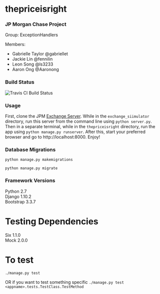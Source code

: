# thepriceisright   

### JP Morgan Chase Project  
Group: ExceptionHandlers  
  
Members: 
* Gabrielle Taylor @gabriellet  
* Jackie Lin @fennilin  
* Leon Song @ls3233  
* Aaron Ong @Aaronong    


### Build Status     
![Travis CI Build Status](https://travis-ci.org/gabriellet/thepriceisright.svg?branch=master)    

### Usage
First, clone the JPM [Exchange Server](https://github.com/gabriellet/exchange_simulator). While in the `exchange_siimulator` directory, run this server from the command line using `python server.py`. Then in a separate terminal, while in the `thepriceisright` directory, run the app using `python manage.py runserver`. After this, start your preferred browser and go to http://localhost:8000. Enjoy!

### Database Migrations
`python manage.py makemigrations`

`python manage.py migrate`

### Framework Versions
Python 2.7  
Django 1.10.2  
Bootstrap 3.3.7  

# Testing Dependencies
Six 1.1.0   
Mock 2.0.0   

# To test
`./manage.py test`

OR if you want to test something specific
`./manage.py test <appname>.tests.TestClass.TestMethod`

